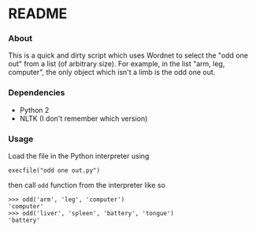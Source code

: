 # README #

### About ###
This is a quick and dirty script which uses Wordnet to select the "odd one out" from a list (of arbitrary size). For example, in the list "arm, leg, computer", the only object which isn't a limb is the odd one out.

### Dependencies ###
* Python 2
* NLTK (I don't remember which version)

### Usage ###
Load the file in the Python interpreter using

    execfile("odd one out.py")

then call `odd` function from the interpreter like so

    >>> odd('arm', 'leg', 'computer')
    'computer'
    >>> odd('liver', 'spleen', 'battery', 'tongue')
    'battery'